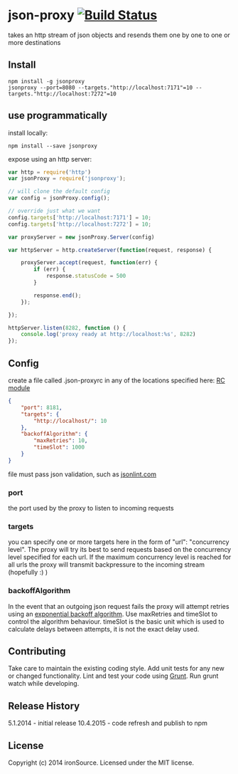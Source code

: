 # json-proxy [![Build Status](https://secure.travis-ci.org/ironSource/json-proxy.png?branch=master)](http://travis-ci.org/ironSource/json-proxy)

takes an http stream of json objects and resends them one by one to one or more destinations

## Install
```
npm install -g jsonproxy
jsonproxy --port=8080 --targets."http://localhost:7171"=10 --targets."http://localhost:7272"=10
```

## use programmatically
install locally:
```
npm install --save jsonproxy
```

expose using an http server:
```javascript
var http = require('http')
var jsonProxy = require('jsonproxy');

// will clone the default config
var config = jsonProxy.config();

// override just what we want
config.targets['http://localhost:7171'] = 10;
config.targets['http://localhost:7272'] = 10;

var proxyServer = new jsonProxy.Server(config)

var httpServer = http.createServer(function(request, response) {

    proxyServer.accept(request, function(err) {
        if (err) {
            response.statusCode = 500
        }

        response.end();
    });

});

httpServer.listen(8282, function () {
    console.log('proxy ready at http://localhost:%s', 8282)
});

```
## Config
create a file called .json-proxyrc in any of the locations specified here: [RC module](https://github.com/dominictarr/rc)
```json
{
	"port": 8181,
	"targets": {
		"http://localhost/": 10
	},
	"backoffAlgorithm": {
		"maxRetries": 10,
		"timeSlot": 1000
	}
}
```
file must pass json validation, such as [jsonlint.com](http://jsonlint.com/)

### port
the port used by the proxy to listen to incoming requests

### targets
you can specify one or more targets here in the form of "url": "concurrency level". The proxy will try its best to send requests based on the concurrency level specified for each url. If the maximum concurrency level is reached for all urls the proxy will transmit backpressure to the incoming stream (hopefully :) )

### backoffAlgorithm
In the event that an outgoing json request fails the proxy will attempt retries using an [exponential backoff algorithm](http://en.wikipedia.org/wiki/Exponential_backoff). Use maxRetries and timeSlot to control the algorithm behaviour. timeSlot is the basic unit which is used to calculate delays between attempts, it is not the exact delay used.

## Contributing
Take care to maintain the existing coding style. Add unit tests for any new or changed functionality. Lint and test your code using [Grunt](http://gruntjs.com/). Run grunt watch while developing.

## Release History
5.1.2014 - initial release
10.4.2015 - code refresh and publish to npm

## License
Copyright (c) 2014 ironSource. Licensed under the MIT license.
